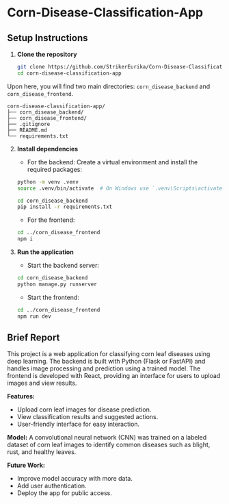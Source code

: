 # **Corn-Disease-Classification-App**

## Setup Instructions

1. **Clone the repository**
    ```bash
    git clone https://github.com/StrikerEurika/Corn-Disease-Classification-App.git
    cd corn-disease-classification-app
    ```

Upon here, you will find two main directories: `corn_disease_backend` and `corn_disease_frontend`.

```
corn-disease-classification-app/
├── corn_disease_backend/
├── corn_disease_frontend/
├── .gitignore
├── README.md
└── requirements.txt
```


2. **Install dependencies**
    - For the backend:
    Create a virtual environment and install the required packages:

    ```bash
    python -m venv .venv
    source .venv/bin/activate  # On Windows use `.venv\Scripts\activate`
    ```

    ```bash
    cd corn_disease_backend
    pip install -r requirements.txt
    ```
    - For the frontend:
    ```bash
    cd ../corn_disease_frontend
    npm i
    ```

3. **Run the application**
    - Start the backend server:
    ```bash
    cd corn_disease_backend
    python manage.py runserver
    ```
    - Start the frontend:
    ```bash
    cd ../corn_disease_frontend
    npm run dev
    ```

## Brief Report

This project is a web application for classifying corn leaf diseases using deep learning. The backend is built with Python (Flask or FastAPI) and handles image processing and prediction using a trained model. The frontend is developed with React, providing an interface for users to upload images and view results.

**Features:**
- Upload corn leaf images for disease prediction.
- View classification results and suggested actions.
- User-friendly interface for easy interaction.

**Model:**
A convolutional neural network (CNN) was trained on a labeled dataset of corn leaf images to identify common diseases such as blight, rust, and healthy leaves.

**Future Work:**
- Improve model accuracy with more data.
- Add user authentication.
- Deploy the app for public access.